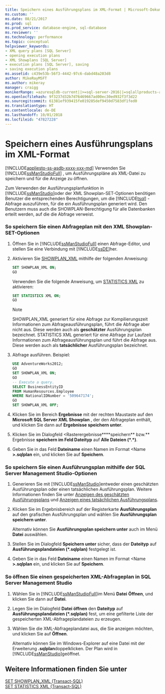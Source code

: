 ```yaml
---
title: Speichern eines Ausführungsplans im XML-Format | Microsoft-Dokumentation
ms.custom: ''
ms.date: 08/21/2017
ms.prod: sql
ms.prod_service: database-engine, sql-database
ms.reviewer: ''
ms.technology: performance
ms.topic: conceptual
helpviewer_keywords:
- XML query plans [SQL Server]
- opening execution plans
- XML Showplans [SQL Server]
- execution plans [SQL Server], saving
- saving execution plans
ms.assetid: c439e53b-56f3-4442-97c6-dabd48a203d8
author: MikeRayMSFT
ms.author: mikeray
manager: craigg
monikerRange: =azuresqldb-current||>=sql-server-2016||=sqlallproducts-allversions||>=sql-server-linux-2017||=azuresqldb-mi-current
ms.openlocfilehash: 9f3237d32b7d76469667ad00ec30ed932f3f3d22
ms.sourcegitcommit: 61381ef939415fe019285def9450d7583df1fed0
ms.translationtype: HT
ms.contentlocale: de-DE
ms.lasthandoff: 10/01/2018
ms.locfileid: "47827228"
---
```

# <a name="save-an-execution-plan-in-xml-format"></a>Speichern eines Ausführungsplans im XML-Format
[!INCLUDE[appliesto-ss-asdb-xxxx-xxx-md](../../includes/appliesto-ss-asdb-xxxx-xxx-md.md)]
  Verwenden Sie [!INCLUDE[ssManStudioFull](../../includes/ssmanstudiofull-md.md)] , um Ausführungspläne als XML-Datei zu speichern und für die Anzeige zu öffnen.  
  
 Zum Verwenden der Ausführungsplanfunktion in [!INCLUDE[ssManStudio](../../includes/ssmanstudio-md.md)]oder der XML Showplan-SET-Optionen benötigen Benutzer die entsprechenden Berechtigungen, um die [!INCLUDE[tsql](../../includes/tsql-md.md)] -Abfrage auszuführen, für die ein Ausführungsplan generiert wird. Den Benutzern muss auch die SHOWPLAN-Berechtigung für alle Datenbanken erteilt werden, auf die die Abfrage verweist.  
  
### <a name="to-save-a-query-plan-by-using-the-xml-showplan-set-options"></a>So speichern Sie einen Abfrageplan mit den XML Showplan-SET-Optionen  
  
1.  Öffnen Sie in [!INCLUDE[ssManStudioFull](../../includes/ssmanstudiofull-md.md)] einen Abfrage-Editor, und stellen Sie eine Verbindung mit [!INCLUDE[ssDE](../../includes/ssde-md.md)]her.  
  
2.  Aktivieren Sie [SHOWPLAN_XML](../../t-sql/statements/set-showplan-xml-transact-sql.md) mithilfe der folgenden Anweisung:  
  
    ```sql  
    SET SHOWPLAN_XML ON;  
    GO  
    ```  
  
     Verwenden Sie die folgende Anweisung, um [STATISTICS XML](../../t-sql/statements/set-statistics-xml-transact-sql.md) zu aktivieren:  
  
    ```sql  
    SET STATISTICS XML ON;  
    GO  
    ```  
  
     > [!NOTE] 
     > SHOWPLAN_XML generiert für eine Abfrage zur Kompilierungszeit Informationen zum Abfrageausführungsplan, führt die Abfrage aber nicht aus. Diese werden auch als **geschätzter** Ausführungsplan bezeichnet. STATISTICS XML generiert für eine Abfrage zur Laufzeit Informationen zum Abfrageausführungsplan und führt die Abfrage aus. Diese werden auch als **tatsächlicher** Ausführungsplan bezeichnet.  
  
3.  Abfrage ausführen. Beispiel:  
  
    ```sql  
    USE AdventureWorks2012;  
    GO  
    SET SHOWPLAN_XML ON;  
    GO  
    -- Execute a query.  
    SELECT BusinessEntityID   
    FROM HumanResources.Employee  
    WHERE NationalIDNumber = '509647174';  
    GO  
    SET SHOWPLAN_XML OFF;  
    ```  
  
4.  Klicken Sie im Bereich **Ergebnisse** mit der rechten Maustaste auf den **Microsoft SQL Server XML Showplan** , der den Abfrageplan enthält, und klicken Sie dann auf **Ergebnisse speichern unter**.  
  
5.  Klicken Sie im Dialogfeld \<Rasterergebnisse****speichern** bzw.** Ergebnisse **speichern im Feld Dateityp** auf **Alle Dateien (\*.\*)**.  
  
6.  Geben Sie in das Feld **Dateiname** einen Namen im Format \<Name **>.sqlplan** ein, und klicken Sie auf **Speichern**.  
  
### <a name="to-save-an-execution-plan-by-using-sql-server-management-studio-options"></a>So speichern Sie einen Ausführungsplan mithilfe der SQL Server Management Studio-Optionen  
  
1.  Generieren Sie mit [!INCLUDE[ssManStudio](../../includes/ssmanstudio-md.md)]entweder einen geschätzten Ausführungsplan oder einen tatsächlichen Ausführungsplan. Weitere Informationen finden Sie unter [Anzeigen des geschätzten Ausführungsplans](../../relational-databases/performance/display-the-estimated-execution-plan.md) und [Anzeigen eines tatsächlichen Ausführungsplans](../../relational-databases/performance/display-an-actual-execution-plan.md).  
  
2.  Klicken Sie im Ergebnisbereich auf der Registerkarte **Ausführungsplan** auf den grafischen Ausführungsplan und wählen Sie **Ausführungsplan speichern unter**.  
  
     Alternativ können Sie **Ausführungsplan speichern unter** auch im Menü **Datei** auswählen.  
  
3.  Stellen Sie im Dialogfeld **Speichern unter** sicher, dass der **Dateityp** auf **Ausführungsplandateien (\*.sqlplan)** festgelegt ist.  
  
4.  Geben Sie in das Feld **Dateiname** einen Namen im Format \<Name **>.sqlplan** ein, und klicken Sie auf **Speichern**.  
  
### <a name="to-open-a-saved-xml-query-plan-in-sql-server-management-studio"></a>So öffnen Sie einen gespeicherten XML-Abfrageplan in SQL Server Management Studio  
  
1.  Wählen Sie in [!INCLUDE[ssManStudioFull](../../includes/ssmanstudiofull-md.md)]im Menü **Datei** **Öffnen**, und klicken Sie dann auf **Datei**.  
  
2.  Legen Sie im Dialogfeld **Datei öffnen** den **Dateityp** auf **Ausführungsplandateien (\*.sqlplan)** fest, um eine gefilterte Liste der gespeicherten XML-Abfrageplandateien zu erzeugen.  
  
3.  Wählen Sie die XML-Abfrageplandatei aus, die Sie anzeigen möchten, und klicken Sie auf **Öffnen**.  
  
     Alternativ können Sie im Windows-Explorer auf eine Datei mit der Erweiterung **.sqlplan**doppelklicken. Der Plan wird in [!INCLUDE[ssManStudio](../../includes/ssmanstudio-md.md)]geöffnet.  
  
## <a name="see-also"></a>Weitere Informationen finden Sie unter  
 [SET SHOWPLAN_XML &#40;Transact-SQL&#41;](../../t-sql/statements/set-showplan-xml-transact-sql.md)   
 [SET STATISTICS XML &#40;Transact-SQL&#41;](../../t-sql/statements/set-statistics-xml-transact-sql.md)  
  
  
